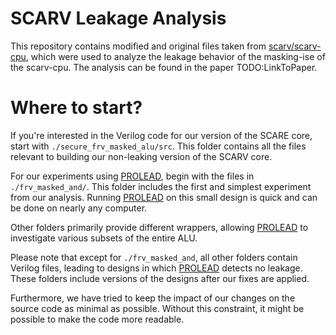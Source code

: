 
# SCARV Leakage Analysis

This repository contains modified and original files taken from [scarv/scarv-cpu](https://github.com/scarv/scarv-cpu/tree/scarv/xcrypto/masking-ise), which were used to analyze the leakage behavior of the masking-ise of the scarv-cpu.
The analysis can be found in the paper TODO:LinkToPaper.

# Where to start?
If you're interested in the Verilog code for our version of the SCARE core, start with `./secure_frv_masked_alu/src`.
This folder contains all the files relevant to building our non-leaking version of the SCARV core.

For our experiments using [PROLEAD](https://github.com/ChairImpSec/PROLEAD), begin with the files in `./frv_masked_and/`.
This folder includes the first and simplest experiment from our analysis.
Running [PROLEAD](https://github.com/ChairImpSec/PROLEAD) on this small design is quick and can be done on nearly any computer.

Other folders primarily provide different wrappers, allowing [PROLEAD](https://github.com/ChairImpSec/PROLEAD) to investigate various subsets of the entire ALU.

Please note that except for `./frv_masked_and`, all other folders contain Verilog files, leading to designs in which [PROLEAD](https://github.com/ChairImpSec/PROLEAD) detects no leakage.
These folders include versions of the designs after our fixes are applied.

Furthermore, we have tried to keep the impact of our changes on the source code as minimal as possible.
Without this constraint, it might be possible to make the code more readable.

